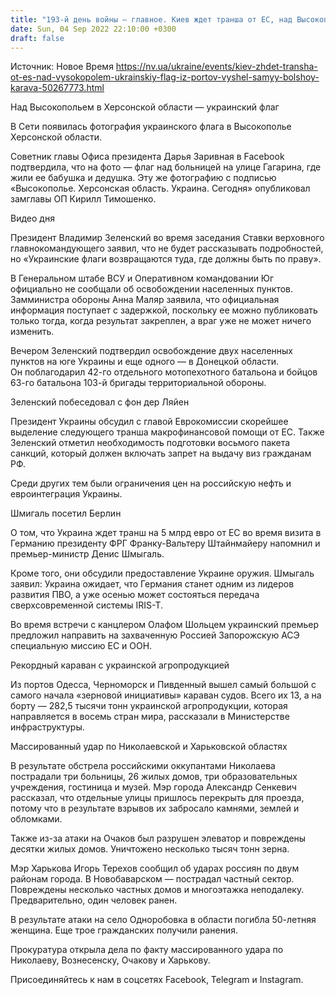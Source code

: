 ```yaml
---
title: "193-й день войны — главное. Киев ждет транша от ЕС, над Высокопольем — украинский флаг, из портов вышел самый большой караван судов"
date: Sun, 04 Sep 2022 22:10:00 +0300
draft: false
---
```

Источник: Новое Время https://nv.ua/ukraine/events/kiev-zhdet-transha-ot-es-nad-vysokopolem-ukrainskiy-flag-iz-portov-vyshel-samyy-bolshoy-karava-50267773.html


Над Высокопольем в Херсонской области — украинский флаг

В Сети появилась фотография украинского флага в Высокополье Херсонской области.

Советник главы Офиса президента Дарья Заривная в Facebook подтвердила, что на фото — флаг над больницей на улице Гагарина, где жили ее бабушка и дедушка. Эту же фотографию с подписью «Высокополье. Херсонская область. Украина. Сегодня» опубликовал замглавы ОП Кирилл Тимошенко.

 Видео дня   

Президент Владимир Зеленский во время заседания Ставки верховного главнокомандующего заявил, что не будет рассказывать подробностей, но «Украинские флаги возвращаются туда, где должны быть по праву».

В Генеральном штабе ВСУ и Оперативном командовании Юг официально не сообщали об освобождении населенных пунктов. Замминистра обороны Анна Маляр заявила, что официальная информация поступает с задержкой, поскольку ее можно публиковать только тогда, когда результат закреплен, а враг уже не может ничего изменить.

Вечером Зеленский подтвердил освобождение двух населенных пунктов на юге Украины и еще одного — в Донецкой области. Он поблагодарил 42-го отдельного мотопехотного батальона и бойцов 63-го батальона 103-й бригады территориальной обороны.

Зеленский побеседовал с фон дер Ляйен

Президент Украины обсудил с главой Еврокомиссии скорейшее выделение следующего транша макрофинансовой помощи от ЕС. Также Зеленский отметил необходимость подготовки восьмого пакета санкций, который должен включать запрет на выдачу виз гражданам РФ.

Среди других тем были ограничения цен на российскую нефть и евроинтеграция Украины.

Шмигаль посетил Берлин

О том, что Украина ждет транш на 5 млрд евро от ЕС во время визита в Германию президенту ФРГ Франку-Вальтеру Штайнмайеру напомнил и премьер-министр Денис Шмыгаль.

Кроме того, они обсудили предоставление Украине оружия. Шмыгаль заявил: Украина ожидает, что Германия станет одним из лидеров развития ПВО, а уже осенью может состояться передача сверхсовременной системы IRIS-T.

Во время встречи с канцлером Олафом Шольцем украинский премьер предложил направить на захваченную Россией Запорожскую АСЭ специальную миссию ЕС и ООН.

Рекордный караван с украинской агропродукцией

Из портов Одесса, Черноморск и Пивденный вышел самый большой с самого начала «зерновой инициативы» караван судов. Всего их 13, а на борту — 282,5 тысячи тонн украинской агропродукции, которая направляется в восемь стран мира, рассказали в Министерстве инфраструктуры.

Массированный удар по Николаевской и Харьковской областях

В результате обстрела российскими оккупантами Николаева пострадали три больницы, 26 жилых домов, три образовательных учреждения, гостиница и музей. Мэр города Александр Сенкевич рассказал, что отдельные улицы пришлось перекрыть для проезда, потому что в результате взрывов их забросало камнями, землей и обломками.

Также из-за атаки на Очаков был разрушен элеватор и повреждены десятки жилых домов. Уничтожено несколько тысяч тонн зерна.

Мэр Харькова Игорь Терехов сообщил об ударах россиян по двум районам города. В Новобаварском — пострадал частный сектор. Повреждены несколько частных домов и многоэтажка неподалеку. Предварительно, один человек ранен.

В результате атаки на село Одноробовка в области погибла 50-летняя женщина. Еще трое гражданских получили ранения.

Прокуратура открыла дела по факту массированного удара по Николаеву, Вознесенску, Очакову и Харькову.

Присоединяйтесь к нам в соцсетях Facebook, Telegram и Instagram.
